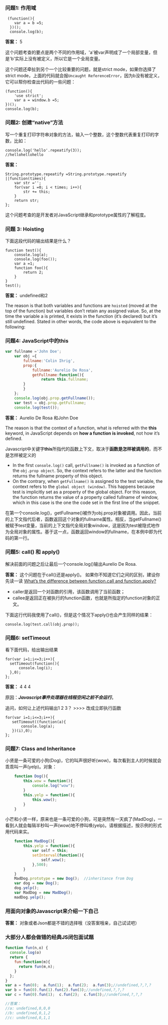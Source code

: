 ### 问题1: 作用域
	 (function(){
	    var a = b =5;
	  })();
	  console.log(b);

**答案：**  5

这个问题考查的要点是两个不同的作用域，'a'被var声明成了一个局部变量，但是'b'实际上没有被定义，所以它是一个全局变量。

这个问题还牵扯到另个一个比较重要的问题，就是strict mode，如果你选择了strict mode，上面的代码就会报`Uncaught ReferenceError`，因为b没有被定义，它可以帮你检查出代码的一些问题：

	(function(){
    	'use strict';
    	var a = window.b =5;
    })();
    console.log(b);

### 问题2: 创建“native”方法

写一个重复打印字符串对象的方法，输入一个整数，这个整数代表重复打印的字数，比如：

	console.log('hello'.repeatify(3));
	//hellohellohello

**答案：** 

	String.prototype.repeatify =String.prototype.repeatify ||function(times){
    	var str ='';
    	for(var i =0; i < times; i++){
    		str += this;
    	}
    	return str;
    };

这个问题考查的是开发者对JavaScript继承和prototype属性的了解程度。

### 问题 3: Hoisting

下面这段代码的输出结果是什么？

	function test(){
	    console.log(a);
	    console.log(foo());
	    var a =1;
	    function foo(){
	    	return 2;
	    }
    }
    test();

**答案：** undefined和2

The reason is that both variables and functions are `hoisted` (moved at the top of the function) but variables don’t retain any assigned value. So, at the time the variable a is printed, it exists in the function (it’s declared) but it’s still undefined. Stated in other words, the code above is equivalent to the following:

### 问题4: JavaScript中的this

```javascript
var fullname ='John Doe';
    var obj ={
	    fullname:'Colin Ihrig',
	    prop:{
		    fullname:'Aurelio De Rosa',
		    getFullname:function(){
		    	return this.fullname;
	    }
	    }
    };
    console.log(obj.prop.getFullname());
    var test = obj.prop.getFullname;
    console.log(test());
```

**答案：** Aurelio De Rosa 和John Doe

The reason is that the context of a function, what is referred with the 
**this** keyword, in JavaScript depends on **how a function is invoked**, not how it’s defined.

Javascript中关键字**this**所指代的函数上下文，取决于**函数是怎样被调用的**，而不是怎样被定义的

- In the first `console.log()` call, `getFullname()` is invoked as a function of the `obj.prop object`.  So, the context refers to the latter and the function returns the fullname property of this object. 
- On the contrary, when `getFullname()` is assigned to the test variable, the context refers to the `global object (window)`. This happens because test is implicitly set as a property of the global object. For this reason, the function returns the value of a property called fullname of window, which in this case is the one the code set in the first line of the snippet.

在第一个console.log()，getFullname()被作为obj.prop对象被调用。因此，当前的上下文指代后者，函数返回这个对象的fullname属性。相反，当getFullname()被赋予test变量，当前的上下文指代全局对象window，这是因为test被隐式地作为全局对象的属性。基于这一点，函数返回window的fullname，在本例中即为代码的第一行。

### 问题5: call() 和 apply()
解决前面的问题之后让最后一个console.log()输出Aurelio De Rosa.

**答案：**
这个问题在于call()还是apply()。 如果你不知道它们之间的区别，建设你先读一读 [What’s the difference between function.call and function.apply?](http://www.sitepoint.com/whats-the-difference-between-function-call-and-function-apply/) 

- caller是返回一个对函数的引用，该函数调用了当前函数；
- callee是返回正在被执行的function函数，也就是所指定的function对象的正文。

下面这行代码我使用了call()，但是这个情况下apply()也会产生同样的结果：

    console.log(test.call(obj.prop));

### 问题6: setTimeout

看下面代码，给出输出结果

	for(var i=1;i<=3;i++){
	  setTimeout(function(){
	      console.log(i);    
	  },0);  
	};

**答案：** 4 4 4

原因：***Javascript事件处理器在线程空闲之前不会运行***。

追问，如何让上述代码输出1 2 3？ >>>> 改成立即执行函数

	for(var i=1;i<=3;i++){
	   setTimeout((function(a){  
	       console.log(a);    
	   })(i),0);  
	};
 
### 问题7: Class and Inheritance

小贤是一条可爱的小狗(Dog)，它的叫声很好听(wow)，每次看到主人的时候就会乖乖叫一声(yelp)。对象：

```javascript
	function Dog(){
		this.wow = function(){
			console.log("wow");
		}
		this.yelp = function(){
			this.wow();
		}
	}
```

小芒和小贤一样，原来也是一条可爱的小狗，可是突然有一天疯了(MadDog)，一看到人就会每隔半秒叫一声(wow)地不停叫唤(yelp)。请根据描述，按示例的形式用代码来实。

```javascript
	function MadDog(){
		this.yelp = function(){
			var self = this;
			setInterval(function(){
				self.wow();
			},500);
		}
	}
	MadDog.prototype = new Dog();  //inheritance from Dog
	var dog = new Dog();
	dog.yelp();
	var MadDog = new MadDog();
	madDog.yelp();
```

### 用面向对象的Javascript来介绍一下自己

**答案：** 对象或者Json都是不错的选择哦（没答案哦亲，自己试试吧）

### 大部分人都会做错的经典JS闭包面试题

```javascript
function fun(n,o) {
  console.log(o)
  return {
    fun:function(m){
      return fun(m,n);
    }
  };
}
var a = fun(0);  a.fun(1);  a.fun(2);  a.fun(3);//undefined,?,?,?
var b = fun(0).fun(1).fun(2).fun(3);//undefined,?,?,?
var c = fun(0).fun(1);  c.fun(2);  c.fun(3);//undefined,?,?,?

//答案：
//a: undefined,0,0,0
//b: undefined,0,1,2
//c: undefined,0,1,1
```

